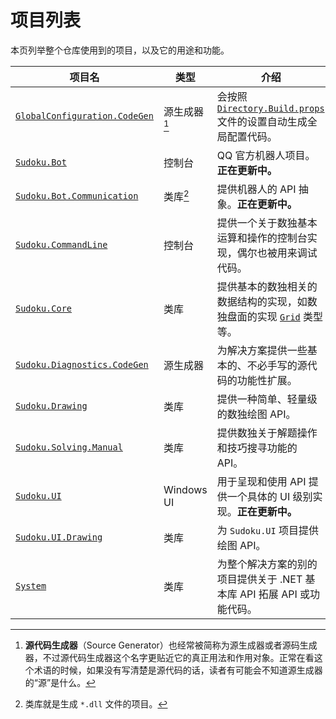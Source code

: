 # 项目列表

本页列举整个仓库使用到的项目，以及它的用途和功能。

| 项目名                                                       | 类型         | 介绍                                                         |
| ------------------------------------------------------------ | ------------ | ------------------------------------------------------------ |
| [`GlobalConfiguration.CodeGen`](https://github.com/SunnieShine/Sudoku/tree/main/src/GlobalConfiguration.CodeGen) | 源生成器[^1] | 会按照 [`Directory.Build.props`](https://github.com/SunnieShine/Sudoku/blob/main/Directory.Build.props) 文件的设置自动生成全局配置代码。 |
| [`Sudoku.Bot`](https://github.com/SunnieShine/Sudoku/tree/main/src/Sudoku.Bot) | 控制台       | QQ 官方机器人项目。**正在更新中。**                          |
| [`Sudoku.Bot.Communication`](https://github.com/SunnieShine/Sudoku/tree/main/src/Sudoku.Bot.Communication) | 类库[^2]     | 提供机器人的 API 抽象。**正在更新中。**                      |
| [`Sudoku.CommandLine`](https://github.com/SunnieShine/Sudoku/tree/main/src/Sudoku.CommandLine) | 控制台       | 提供一个关于数独基本运算和操作的控制台实现，偶尔也被用来调试代码。 |
| [`Sudoku.Core`](https://github.com/SunnieShine/Sudoku/tree/main/src/Sudoku.Core) | 类库         | 提供基本的数独相关的数据结构的实现，如数独盘面的实现 [`Grid`](https://github.com/SunnieShine/Sudoku/blob/main/src/Sudoku.Core/Collections/Grid.cs) 类型等。 |
| [`Sudoku.Diagnostics.CodeGen`](https://github.com/SunnieShine/Sudoku/tree/main/src/Sudoku.Diagnostics.CodeGen) | 源生成器     | 为解决方案提供一些基本的、不必手写的源代码的功能性扩展。     |
| [`Sudoku.Drawing`](https://github.com/SunnieShine/Sudoku/tree/main/src/Sudoku.Drawing) | 类库         | 提供一种简单、轻量级的数独绘图 API。                         |
| [`Sudoku.Solving.Manual`](https://github.com/SunnieShine/Sudoku/tree/main/src/Sudoku.Solving.Manual) | 类库         | 提供数独关于解题操作和技巧搜寻功能的 API。                   |
| [`Sudoku.UI`](https://github.com/SunnieShine/Sudoku/tree/main/src/Sudoku.UI) | Windows UI   | 用于呈现和使用 API 提供一个具体的 UI 级别实现。**正在更新中。** |
| [`Sudoku.UI.Drawing`](https://github.com/SunnieShine/Sudoku/tree/main/src/Sudoku.UI.Drawing) | 类库         | 为 `Sudoku.UI` 项目提供绘图 API。                            |
| [`System`](https://github.com/SunnieShine/Sudoku/tree/main/src/System) | 类库         | 为整个解决方案的别的项目提供关于 .NET 基本库 API 拓展 API 或功能代码。 |

[^1]: **源代码生成器**（Source Generator）也经常被简称为源生成器或者源码生成器，不过源代码生成器这个名字更贴近它的真正用法和作用对象。正常在看这个术语的时候，如果没有写清楚是源代码的话，读者有可能会不知道源生成器的“源”是什么。
[^2]: 类库就是生成 `*.dll` 文件的项目。
